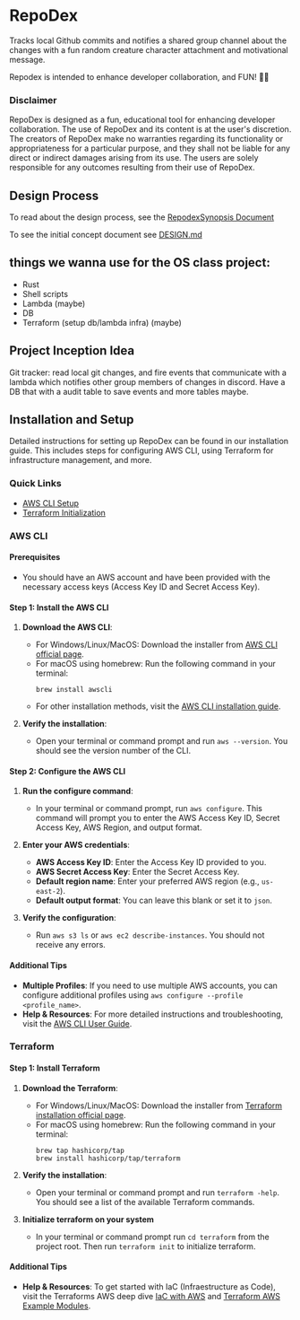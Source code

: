# RepoDex

Tracks local Github commits and notifies a shared group channel about the changes with a fun random creature character attachment and motivational message.

Repodex is intended to enhance developer collaboration, and FUN! 🐻‍❄️

### Disclaimer

RepoDex is designed as a fun, educational tool for enhancing developer collaboration. The use of RepoDex and its content is at the user's discretion. The creators of RepoDex make no warranties regarding its functionality or appropriateness for a particular purpose, and they shall not be liable for any direct or indirect damages arising from its use. The users are solely responsible for any outcomes resulting from their use of RepoDex.

## Design Process

To read about the design process, see the [RepodexSynopsis Document](./RepodexSynopsis.md)

To see the initial concept document see [DESIGN.md](./DESIGN.md)

## things we wanna use for the OS class project:

- Rust
- Shell scripts
- Lambda (maybe)
- DB
- Terraform (setup db/lambda infra) (maybe)

## Project Inception Idea

Git tracker: read local git changes, and fire events that communicate with a lambda which notifies other group members of changes in discord. Have a DB that with a audit table to save events and more tables maybe. 

## Installation and Setup

Detailed instructions for setting up RepoDex can be found in our installation guide. This includes steps for configuring AWS CLI, using Terraform for infrastructure management, and more.

### Quick Links

- [AWS CLI Setup](#aws-cli)
- [Terraform Initialization](#terraform)

### AWS CLI

#### Prerequisites

- You should have an AWS account and have been provided with the necessary access keys (Access Key ID and Secret Access Key).

#### Step 1: Install the AWS CLI

1. **Download the AWS CLI**:

   - For Windows/Linux/MacOS: Download the installer from [AWS CLI official page](https://aws.amazon.com/cli/).
   - For macOS using homebrew: Run the following command in your terminal:
     ```
     brew install awscli
     ```
   - For other installation methods, visit the [AWS CLI installation guide](https://docs.aws.amazon.com/cli/latest/userguide/cli-chap-install.html).

2. **Verify the installation**:
   - Open your terminal or command prompt and run `aws --version`. You should see the version number of the CLI.

#### Step 2: Configure the AWS CLI

1. **Run the configure command**:

   - In your terminal or command prompt, run `aws configure`. This command will prompt you to enter the AWS Access Key ID, Secret Access Key, AWS Region, and output format.

2. **Enter your AWS credentials**:

   - **AWS Access Key ID**: Enter the Access Key ID provided to you.
   - **AWS Secret Access Key**: Enter the Secret Access Key.
   - **Default region name**: Enter your preferred AWS region (e.g., `us-east-2`).
   - **Default output format**: You can leave this blank or set it to `json`.

3. **Verify the configuration**:
   - Run `aws s3 ls` or `aws ec2 describe-instances`. You should not receive any errors.

#### Additional Tips

- **Multiple Profiles**: If you need to use multiple AWS accounts, you can configure additional profiles using `aws configure --profile <profile_name>`.
- **Help & Resources**: For more detailed instructions and troubleshooting, visit the [AWS CLI User Guide](https://docs.aws.amazon.com/cli/latest/userguide/cli-configure-quickstart.html).

### Terraform

#### Step 1: Install Terraform

1. **Download the Terraform**:

   - For Windows/Linux/MacOS: Download the installer from [Terraform installation official page](<[https://aws.amazon.com/cli/](https://developer.hashicorp.com/terraform/tutorials/aws-get-started/install-cli#install-terraform)>).
   - For macOS using homebrew: Run the following command in your terminal:
     ```
     brew tap hashicorp/tap
     brew install hashicorp/tap/terraform
     ```

2. **Verify the installation**:

   - Open your terminal or command prompt and run `terraform -help`. You should see a list of the available Terraform commands.

3. **Initialize terraform on your system**
   - In your terminal or command prompt run `cd terraform` from the project root. Then run `terraform init` to initialize terraform.

#### Additional Tips

- **Help & Resources**: To get started with IaC (Infraestructure as Code), visit the Terraforms AWS deep dive [IaC with AWS](https://developer.hashicorp.com/terraform/tutorials/aws-get-started/infrastructure-as-code) and [Terraform AWS Example Modules](https://github.com/terraform-aws-modules).
